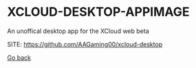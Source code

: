 # XCLOUD-DESKTOP-APPIMAGE
 
 An unoffical desktop app for the XCloud web beta
 
 SITE: https://github.com/AAGaming00/xcloud-desktop

 [Go back](https://portable-linux-apps.github.io/apps.html)
